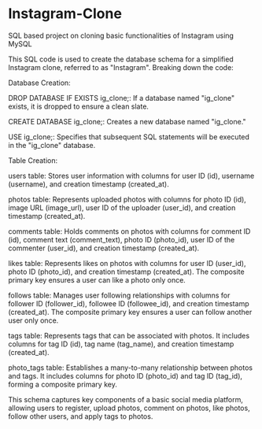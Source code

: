 # Instagram-Clone
SQL based project on cloning basic functionalities of Instagram using MySQL

This SQL code is used to create the database schema for a simplified Instagram clone, referred to as "Instagram".
Breaking down the code:




Database Creation:

DROP DATABASE IF EXISTS ig_clone;: If a database named "ig_clone" exists, it is dropped to ensure a clean slate.

CREATE DATABASE ig_clone;: Creates a new database named "ig_clone."

USE ig_clone;: Specifies that subsequent SQL statements will be executed in the "ig_clone" database.




Table Creation:

users table: Stores user information with columns for user ID (id), username (username), and creation timestamp (created_at).

photos table: Represents uploaded photos with columns for photo ID (id), image URL (image_url), user ID of the uploader (user_id), and creation timestamp (created_at).

comments table: Holds comments on photos with columns for comment ID (id), comment text (comment_text), photo ID (photo_id), user ID of the commenter (user_id), and creation timestamp (created_at).

likes table: Represents likes on photos with columns for user ID (user_id), photo ID (photo_id), and creation timestamp (created_at). The composite primary key ensures a user can like a photo only once.

follows table: Manages user following relationships with columns for follower ID (follower_id), followee ID (followee_id), and creation timestamp (created_at). The composite primary key ensures a user can follow another user only once.

tags table: Represents tags that can be associated with photos. It includes columns for tag ID (id), tag name (tag_name), and creation timestamp (created_at).

photo_tags table: Establishes a many-to-many relationship between photos and tags. It includes columns for photo ID (photo_id) and tag ID (tag_id), forming a composite primary key.

This schema captures key components of a basic social media platform, allowing users to register, upload photos, comment on photos, like photos, follow other users, and apply tags to photos.
